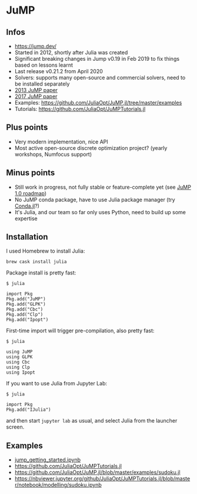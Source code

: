 # JuMP

## Infos

* https://jump.dev/
* Started in 2012, shortly after Julia was created
* Significant breaking changes in Jump v0.19 in Feb 2019 to fix things based on lessons learnt
* Last release v0.21.2 from April 2020
* Solvers: supports many open-source and commercial solvers, need to be installed separately
* [2013 JuMP paper](https://arxiv.org/abs/1312.1431)
* [2017 JuMP paper](https://mlubin.github.io/pdf/jump-sirev.pdf)
* Examples: https://github.com/JuliaOpt/JuMP.jl/tree/master/examples
* Tutorials: https://github.com/JuliaOpt/JuMPTutorials.jl

## Plus points

* Very modern implementation, nice API
* Most active open-source discrete optimization project? (yearly workshops, Numfocus support)

## Minus points

* Still work in progress, not fully stable or feature-complete yet (see [JuMP 1.0 roadmap](https://www.juliaopt.org/JuMP.jl/stable/roadmap/))
* No JuMP conda package, have to use Julia package manager (try [Conda.jl](https://github.com/JuliaPy/Conda.jl)?)
* It's Julia, and our team so far only uses Python, need to build up some expertise

## Installation

I used Homebrew to install Julia:

```
brew cask install julia
```

Package install is pretty fast:

```
$ julia

import Pkg
Pkg.add("JuMP")
Pkg.add("GLPK")
Pkg.add("Cbc")
Pkg.add("Clp")
Pkg.add("Ipopt")
```

First-time import will trigger pre-compilation, also pretty fast:

```
$ julia

using JuMP
using GLPK
using Cbc
using Clp
using Ipopt
```

If you want to use Julia from Jupyter Lab:

```
$ julia

import Pkg
Pkg.add("IJulia")
```

and then start `jupyter lab` as usual, and select Julia from the launcher screen.

## Examples

* [jump_getting_started.ipynb](jump_getting_started.ipynb)
* https://github.com/JuliaOpt/JuMPTutorials.jl
* https://github.com/JuliaOpt/JuMP.jl/blob/master/examples/sudoku.jl
* https://nbviewer.jupyter.org/github/JuliaOpt/JuMPTutorials.jl/blob/master/notebook/modelling/sudoku.ipynb